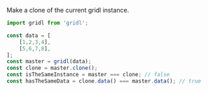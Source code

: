 Make a clone of the current gridl instance.

```javascript
import gridl from 'gridl';

const data = [
    [1,2,3,4],
    [5,6,7,8],
];
const master = gridl(data);
const clone = master.clone();
const isTheSameInstance = master === clone; // false
const hasTheSameData = clone.data() === master.data(); // true
```